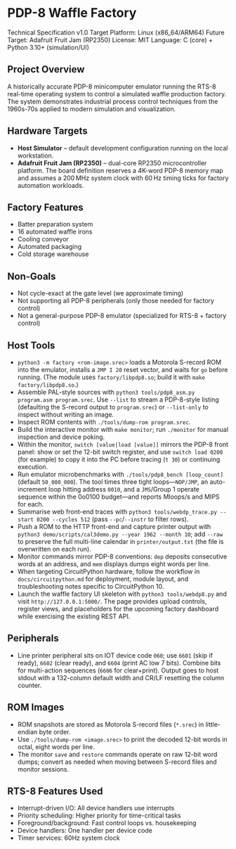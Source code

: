# PDP-8 Waffle Factory

Technical Specification v1.0
Target Platform: Linux (x86_64/ARM64)
Future Target: Adafruit Fruit Jam (RP2350)
License: MIT
Language: C (core) + Python 3.10+ (simulation/UI)

## Project Overview

A historically accurate PDP-8 minicomputer emulator running the RTS-8 real-time operating system to control a simulated waffle production factory. The system demonstrates industrial process control techniques from the 1960s-70s applied to modern simulation and visualization.

## Hardware Targets

- **Host Simulator** – default development configuration running on the local workstation.
- **Adafruit Fruit Jam (RP2350)** – dual-core RP2350 microcontroller platform. The board definition reserves a 4K-word PDP-8 memory map and assumes a 200 MHz system clock with 60 Hz timing ticks for factory automation workloads.

## Factory Features

- Batter preparation system
- 16 automated waffle irons
- Cooling conveyor
- Automated packaging
- Cold storage warehouse

## Non-Goals

- Not cycle-exact at the gate level (we approximate timing)
- Not supporting all PDP-8 peripherals (only those needed for factory control)
- Not a general-purpose PDP-8 emulator (specialized for RTS-8 + factory control)

## Host Tools

- `python3 -m factory <rom-image.srec>` loads a Motorola S-record ROM into the emulator, installs a `JMP I 20` reset vector, and waits for `go` before running. (The module uses `factory/libpdp8.so`; build it with `make factory/libpdp8.so`.)
- Assemble PAL-style sources with `python3 tools/pdp8_asm.py program.asm program.srec`.
  Use `--list` to stream a PDP-8-style listing (defaulting the S-record output to `program.srec`) or `--list-only` to inspect without writing an image.
- Inspect ROM contents with `./tools/dump-rom program.srec`.
- Build the interactive monitor with `make monitor`; run `./monitor` for manual inspection and device poking.
- Within the monitor, `switch [value|load [value]]` mirrors the PDP-8 front panel: show or set the
  12-bit switch register, and use `switch load 0200` (for example) to copy it into the PC before
  tracing (`t 30`) or continuing execution.
- Run emulator microbenchmarks with `./tools/pdp8_bench [loop_count]` (default `50_000_000`). The tool times three tight loops—`NOP/JMP`, an auto-increment loop hitting address `0010`, and a `JMS`/Group 1 operate sequence within the 0o0100 budget—and reports Mloops/s and MIPS for each.
- Summarise web front-end traces with `python3 tools/webdp_trace.py --start 0200 --cycles 512` (pass `--pc`/`--instr` to filter rows).
- Push a ROM to the HTTP front-end and capture printer output with `python3 demo/scripts/cal3demo.py --year 1962 --month 10`; add `--raw` to preserve the full multi-line calendar in `printer/output.txt` (the file is overwritten on each run).
- Monitor commands mirror PDP-8 conventions: `dep` deposits consecutive words at an address, and `mem` displays dumps eight words per line.
- When targeting CircuitPython hardware, follow the workflow in `docs/circuitpython.md` for deployment, module layout, and troubleshooting notes specific to CircuitPython 10.
- Launch the waffle factory UI skeleton with `python3 tools/webdp8.py` and visit `http://127.0.0.1:5000/`. The page provides upload controls, register views, and placeholders for the upcoming factory dashboard while exercising the existing REST API.

## Peripherals

- Line printer peripheral sits on IOT device code `060`; use `6601` (skip if ready), `6602` (clear ready), and `6604` (print AC low 7 bits). Combine bits for multi-action sequences (`6606` for clear+print). Output goes to host stdout with a 132-column default width and CR/LF resetting the column counter.

## ROM Images

- ROM snapshots are stored as Motorola S-record files (`*.srec`) in little-endian byte order.
- Use `./tools/dump-rom <image.srec>` to print the decoded 12-bit words in octal, eight words per line.
- The monitor `save` and `restore` commands operate on raw 12-bit word dumps; convert as needed when moving between S-record files and monitor sessions.

## RTS-8 Features Used

- Interrupt-driven I/O: All device handlers use interrupts
- Priority scheduling: Higher priority for time-critical tasks
- Foreground/background: Fast control loops vs. housekeeping
- Device handlers: One handler per device code
- Timer services: 60Hz system clock
